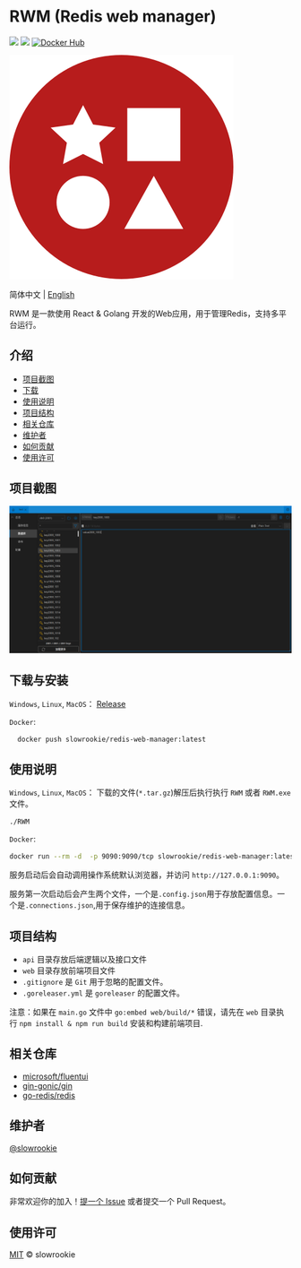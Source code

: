 <!-- https://github.com/RichardLitt/standard-readme -->

# RWM (Redis web manager)

[![](https://img.shields.io/badge/License-MIT-blue.svg)](https://github.com/slowrookie/redis-web-manager/blob/master/LICENSE)
[![](https://github.com/slowrookie/redis-web-manager/actions/workflows/release.yml/badge.svg)](https://github.com/slowrookie/redis-web-manager/actions/workflows/release.yml)
[![Docker Hub](https://img.shields.io/docker/pulls/slowrookie/redis-web-manager.svg)](https://hub.docker.com/r/slowrookie/redis-web-manager)

![Logo](./logo.svg)

简体中文 | [English](README.md)

RWM 是一款使用 React & Golang 开发的Web应用，用于管理Redis，支持多平台运行。

## 介绍
  - [项目截图](#项目截图)
  - [下载](#下载与安装)
  - [使用说明](#使用说明)
  - [项目结构](#项目结构)
  - [相关仓库](#相关仓库)
  - [维护者](#维护者)
  - [如何贡献](#如何贡献)
  - [使用许可](#使用许可)

## 项目截图
![项目截图](./screenshot.zh_CN.png)

## 下载与安装

`Windows`, `Linux`, `MacOS`：
  [Release](https://github.com/slowrookie/redis-web-manager/releases)

`Docker`: 
  ```sh 
    docker push slowrookie/redis-web-manager:latest 
  ````

## 使用说明

`Windows`, `Linux`, `MacOS`：
下载的文件(`*.tar.gz`)解压后执行执行 `RWM` 或者 `RWM.exe` 文件。

```sh
./RWM
```

`Docker`:
```sh
docker run --rm -d  -p 9090:9090/tcp slowrookie/redis-web-manager:latest
```

服务启动后会自动调用操作系统默认浏览器，并访问 `http://127.0.0.1:9090`。

服务第一次启动后会产生两个文件，一个是`.config.json`用于存放配置信息。一个是`.connections.json`,用于保存维护的连接信息。

## 项目结构

- `api` 目录存放后端逻辑以及接口文件
- `web` 目录存放前端项目文件
- `.gitignore` 是 `Git` 用于忽略的配置文件。
- `.goreleaser.yml` 是 `goreleaser` 的配置文件。
 
注意：如果在 `main.go` 文件中 `go:embed web/build/*` 错误，请先在 `web` 目录执行 `npm install & npm run build` 安装和构建前端项目.

## 相关仓库

- [microsoft/fluentui](https://github.com/microsoft/fluentui)
- [gin-gonic/gin](https://github.com/gin-gonic/gin)
- [go-redis/redis](https://github.com/go-redis/redis)

## 维护者

[@slowrookie](https://github.com/slowrookie)

## 如何贡献

非常欢迎你的加入！[提一个 Issue](https://github.com/slowrookie/redis-web-manager/issues/new) 或者提交一个 Pull Request。


## 使用许可

[MIT](LICENSE) © slowrookie